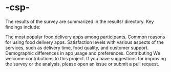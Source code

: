 # -csp-
The results of the survey are summarized in the results/ directory. Key findings include:

The most popular food delivery apps among participants.
Common reasons for using food delivery apps.
Satisfaction levels with various aspects of the services, such as delivery time, food quality, and customer support.
Demographic differences in app usage and preferences.
Contributing
We welcome contributions to this project. If you have suggestions for improving the survey or the analysis, please open an issue or submit a pull request.
